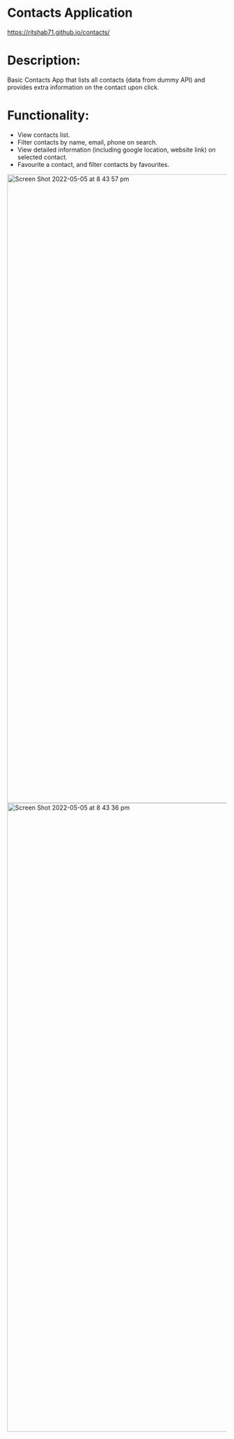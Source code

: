# Contacts Application

https://ritshab71.github.io/contacts/

# Description:
Basic Contacts App that lists all contacts (data from dummy API) and provides extra information on the contact upon click.


# Functionality:
- View contacts list.
- Filter contacts by name, email, phone on search.
- View detailed information (including google location, website link) on selected contact.
- Favourite a contact, and filter contacts by favourites.

<img width="1440" alt="Screen Shot 2022-05-05 at 8 43 57 pm" src="https://user-images.githubusercontent.com/86877481/166908016-853da20d-c30d-4449-be18-4b9009540c51.png">

<img width="1440" alt="Screen Shot 2022-05-05 at 8 43 36 pm" src="https://user-images.githubusercontent.com/86877481/166908052-7c357886-72bb-4d88-8243-dec23098da8c.png">
